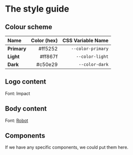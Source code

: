# The style guide

## Colour scheme
| Name | Color (hex) | CSS Variable Name |
|:-|-:|-:|
|**Primary**| #ff5252 | ``--color-primary``|
|**Light**| #ff867f | ``--color-light`` |
|**Dark**| #c50e29 | ``--color-dark``  |

## Logo content

Font:  Impact

## Body content

Font: [Robot](https://fonts.google.com/specimen/Roboto)

## Components

If we have any specific components, we could put them here.
